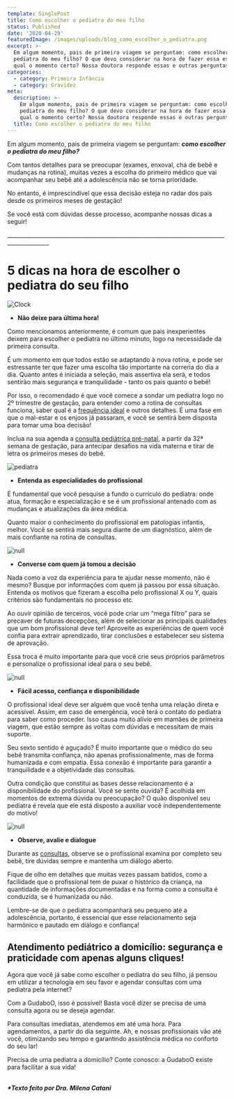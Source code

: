 ```yaml
---
template: SinglePost
title: Como escolher o pediatra do meu filho
status: Published
date: '2020-04-29'
featuredImage: /images/uploads/blog_como_escolher_o_pediatra.png
excerpt: >-
  Em algum momento, pais de primeira viagem se perguntam: como escolher o
  pediatra do meu filho? O que devo considerar na hora de fazer essa escolha e
  qual o momento certo? Nossa doutora responde essas e outras perguntas aqui!
categories:
  - category: Primeira Infância
  - category: Gravidez
meta:
  description: >-
    Em algum momento, pais de primeira viagem se perguntam: como escolher o
    pediatra do meu filho? O que devo considerar na hora de fazer essa escolha e
    qual o momento certo? Nossa doutora responde essas e outras perguntas aqui!
  title: Como escolher o pediatra do meu filho
---
```

Em algum momento, pais de primeira viagem se perguntam: **_como escolher o pediatra do meu filho?_** 

Com tantos detalhes para se preocupar (exames, enxoval, chá de bebê e mudanças na rotina), muitas vezes a escolha do primeiro médico que vai acompanhar seu bebê até a adolescência não se torna prioridade. 

No entanto, é imprescindível que essa decisão esteja no radar dos pais desde os primeiros meses de gestação!

Se você está com dúvidas desse processo, acompanhe nossas dicas a seguir!



\_\_\_\_\_\_\_\_\_\_\_\_\_\_\_\_\_\_\_\_\_\_\_\_\_\_\_\_\_\_\_\_\_\_\_\_\_\_\_\_\_\_\_\_\_\_\_\_\_\_\_\_\_\_\_\_\_\_\_\_\_\_\_\_\_\_\_\_\_\_\_\_\_\_\_\_\_\_\_\_\_\_\_\_\_\_\_\_\_\_\_\__

# 5 dicas na hora de escolher o pediatra do seu filho

![Clock](/images/uploads/006.png)

* **Não deixe para última hora!**

Como mencionamos anteriormente, é comum que pais inexperientes deixem para escolher o pediatra no último minuto, logo na necessidade da primeira consulta. 

É um momento em que todos estão se adaptando à nova rotina, e pode ser estressante ter que fazer uma escolha tão importante na correria do dia a dia. Quanto antes é iniciada a seleção, mais assertiva ela será, e todos sentirão mais segurança e tranquilidade - tanto os pais quanto o bebê!

Por isso, o recomendado é que você comece a sondar um pediatra logo no 2º trimestre de gestação, para entender como a rotina de consultas funciona, saber qual é a [frequência ideal](https://blog.gudaboo.com.br/posts/frequencia-ideal-de-consultas-ao-pediatra/) e outros detalhes. É uma fase em que o mal-estar e os enjoos já passaram, e você se sentirá bem disposta para tomar uma boa decisão! 

Inclua na sua agenda a [consulta pediátrica pré-natal](https://blog.gudaboo.com.br/posts/consulta-pre-natal-pediatrica-por-que-fazer/), a partir da 32ª semana de gestação, para antecipar desafios na vida materna e tirar de letra os primeiros meses do bebê.

![pediatra](/images/uploads/002.png)

* **Entenda as especialidades do profissional**

É fundamental que você pesquise a fundo o currículo do pediatra: onde atua, formação e especialização e se é um profissional antenado com as mudanças e atualizações da área médica. 

Quanto maior o conhecimento do profissional em patologias infantis, melhor. Você se sentirá mais segura diante de um diagnóstico, além de mais confiante na rotina de consultas.

![null](/images/uploads/003.png)

* **Converse com quem já tomou a decisão**

Nada como a voz da experiência para te ajudar nesse momento, não é mesmo? Busque por informações com quem já passou por essa situação. Entenda os motivos que fizeram a escolha pelo profissional X ou Y, quais critérios são fundamentais no processo etc.

Ao ouvir opinião de terceiros, você pode criar um “mega filtro” para se precaver de futuras decepções, além de selecionar as principais qualidades que um bom profissional deve ter! Aproveite as experiências de quem você confia para extrair aprendizado, tirar conclusões e estabelecer seu sistema de aprovação.

Essa troca é muito importante para que você crie seus próprios parâmetros e personalize o profissional ideal para o seu bebê. 

![null](/images/uploads/004.png)

* **Fácil acesso, confiança e disponibilidade**

O profissional ideal deve ser alguém que você tenha uma relação direta e acessível. Assim, em caso de emergência, você terá o contato do pediatra para saber como proceder. Isso causa muito alívio em mamães de primeira viagem, que estão sempre às voltas com dúvidas e necessitam de mais suporte.

Seu sexto sentido é aguçado? É muito importante que o médico do seu bebê transmita confiança, não apenas profissionalmente, mas de forma humanizada e com empatia. Essa conexão é importante para garantir a tranquilidade e a objetividade das consultas.

Outra condição que constitui as bases desse relacionamento é a disponibilidade do profissional. Você se sente ouvida? É acolhida em momentos de extrema dúvida ou preocupação? O quão disponível seu pediatra é revela que ele está disposto a auxiliar você independentemente do motivo!

![null](/images/uploads/005.png)

* **Observe, avalie e dialogue**

Durante as [consultas](https://blog.gudaboo.com.br/posts/consulta-de-puericultura-o-que-e-avaliado/), observe se o profissional examina por completo seu bebê, tire dúvidas sempre e mantenha um diálogo aberto. 

Fique de olho em detalhes que muitas vezes passam batidos, como a facilidade que o profissional tem de puxar o histórico da criança, na quantidade de informações documentadas e na forma como a consulta é conduzida, se é humanizada ou não. 

Lembre-se de que o pediatra acompanhará seu pequeno até a adolescência, portanto, é essencial que esse relacionamento seja harmônico e pautado em diálogo e confiança!

## Atendimento pediátrico a domicílio: segurança e praticidade com apenas alguns cliques!

Agora que você já sabe como escolher o pediatra do seu filho, já pensou em utilizar a tecnologia em seu favor e agendar consultas com uma pediatra pela internet?

Com a GudaboO, isso é possível! Basta você dizer se precisa de uma consulta agora ou se deseja agendar.

Para consultas imediatas, atendemos em até uma hora. Para agendamentos, a partir do dia seguinte.  Ah, e nossas profissionais vão até você, otimizando seu tempo e garantindo assistência médica no conforto do seu lar! 

Precisa de uma pediatra a domicílio? Conte conosco: a GudaboO existe para facilitar a sua vida!

\
**_\*Texto feito por Dra. Milena Catani_**
